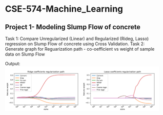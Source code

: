 # CSE-574-Machine_Learning
##
## Project 1- Modeling Slump Flow of concrete

Task 1: Compare Unregularized (Linear) and Regularized (Rideg, Lasso) regression on Slump Flow of concrete using Cross Validation.
Task 2: Generate graph for Reguarization path - co-oefficient vs weight of sample data on Slump Flow

Output:
![output](Project1-Modeling_Slump_Flow/output/reg-path.PNG)
